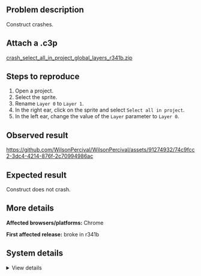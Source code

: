 ## Problem description

Construct crashes.

## Attach a .c3p

[crash_select_all_in_project_global_layers_r341b.zip](https://github.com/WilsonPercival/WilsonPercival/files/11433407/crash_select_all_in_project_global_layers_r341b.zip)

## Steps to reproduce

1. Open a project.
2. Select the sprite.
3. Rename `Layer 0` to `Layer 1`.
4. In the right ear, click on the sprite and select `Select all in project`.
5. In the left ear, change the value of the `Layer` parameter to `Layer 0`.

## Observed result

https://github.com/WilsonPercival/WilsonPercival/assets/91274932/74c9fcc2-3dc4-4214-876f-2c70994986ac

## Expected result

Construct does not crash.

## More details



**Affected browsers/platforms:** Chrome

**First affected release:** broke in r341b

## System details

<details><summary>View details</summary>

Error report information
Type: unhandled exception
File: https://editor.construct.net/r341/projectResources.js, line 1369, col 365
Message: Uncaught Error: instance not on this layer
Stack: Error: instance not on this layer at d.Iuc (https://editor.construct.net/r341/projectResources.js:1369:371) at d.gob (https://editor.construct.net/r341/projectResources.js:819:477) at https://editor.construct.net/r341/components/bars/propertiesBar/propertiesBar.js:18:424 at ch (https://editor.construct.net/r341/main.js:371:492) at Aq.g.K.ajb.TU (https://editor.construct.net/r341/main.js:1557:418) at Aq.g.K.ajb.MG (https://editor.construct.net/r341/main.js:1558:71) at HTMLSelectElement.nt (https://editor.construct.net/r341/main.js:1556:343)
Construct version: r341
URL: https://editor.construct.net/r341/
Date: Tue May 09 2023 19:00:10 GMT+0300 (Восточная Европа, летнее время)
Uptime: 30.9 s

Platform information
Product: Construct 3 r341 (beta)
Browser: Chrome 109.0.5414.120
Browser engine: Chromium
Context: browser
Operating system: Windows NT 0.1.0
Device type: desktop
Device pixel ratio: 1
Logical CPU cores: 2
Approx. device memory: 4 GB
User agent: Mozilla/5.0 (Windows NT 10.0; Win64; x64) AppleWebKit/537.36 (KHTML, like Gecko) Chrome/109.0.0.0 Safari/537.36
Language setting: en-US

WebGL information
Version string: WebGL 2.0 (OpenGL ES 3.0 Chromium)
Numeric version: 2
Supports NPOT textures: yes
Supports GPU profiling: no
Supports highp precision: yes
Vendor: Google Inc. (Google)
Renderer: ANGLE (Google, Vulkan 1.3.0 (SwiftShader Device (Subzero) (0x0000C0DE)), SwiftShader driver)
Major performance caveat: yes
Maximum texture size: 8192
Point size range: 1 to 1023
Extensions: EXT_color_buffer_float, EXT_color_buffer_half_float, EXT_float_blend, EXT_texture_compression_bptc, EXT_texture_compression_rgtc, EXT_texture_filter_anisotropic, OES_draw_buffers_indexed, OES_texture_float_linear, WEBGL_compressed_texture_astc, WEBGL_compressed_texture_etc, WEBGL_compressed_texture_etc1, WEBGL_compressed_texture_s3tc, WEBGL_compressed_texture_s3tc_srgb, WEBGL_debug_renderer_info, WEBGL_lose_context, WEBGL_multi_draw, OVR_multiview2

</details>
